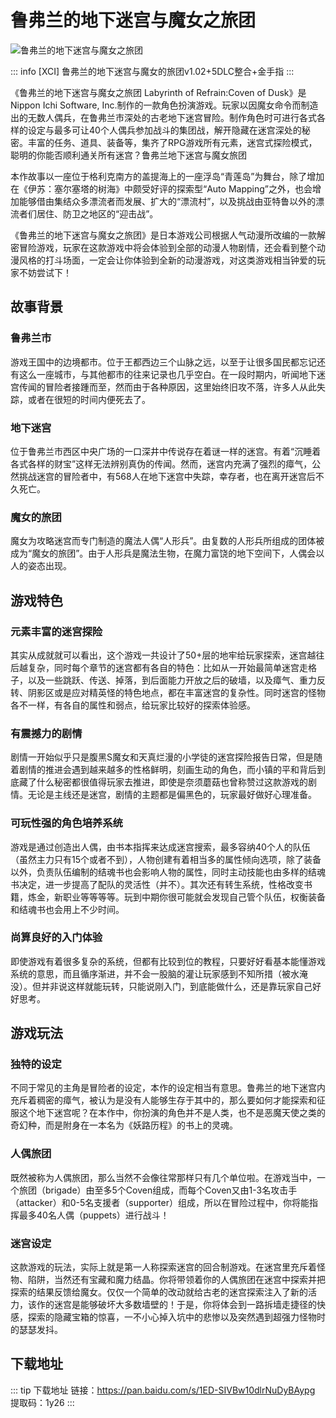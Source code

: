 # 鲁弗兰的地下迷宫与魔女之旅团

![鲁弗兰的地下迷宫与魔女之旅团](https://s21.ax1x.com/2025/04/04/pE6Uyf1.webp)


::: info
[XCI] 鲁弗兰的地下迷宫与魔女的旅团v1.02+5DLC整合+金手指
:::


《鲁弗兰的地下迷宫与魔女之旅团 Labyrinth of Refrain:Coven of Dusk》是Nippon Ichi Software, Inc.制作的一款角色扮演游戏。玩家以因魔女命令而制造出的无数人偶兵，在鲁弗兰市深处的古老地下迷宫冒险。制作角色时可进行各式各样的设定与最多可让40个人偶兵参加战斗的集团战，解开隐藏在迷宫深处的秘密。丰富的任务、道具、装备等，集齐了RPG游戏所有元素，迷宫式探险模式，聪明的你能否顺利通关所有迷宫？鲁弗兰地下迷宫与魔女旅团

本作故事以一座位于格利克南方的盖提海上的一座浮岛“青莲岛”为舞台，除了增加在《伊苏：塞尔塞塔的树海》中颇受好评的探索型“Auto Mapping”之外，也会增加能够借由集结众多漂流者而发展、扩大的“漂流村”，以及挑战由亚特鲁以外的漂流者们居住、防卫之地区的“迎击战”。

《鲁弗兰的地下迷宫与魔女之旅团》是日本游戏公司根据人气动漫所改编的一款解密冒险游戏，玩家在这款游戏中将会体验到全部的动漫人物剧情，还会看到整个动漫风格的打斗场面，一定会让你体验到全新的动漫游戏，对这类游戏相当钟爱的玩家不妨尝试下！

## 故事背景
### 鲁弗兰市

游戏王国中的边境都市。位于王都西边三个山脉之远，以至于让很多国民都忘记还有这么一座城市，与其他都市的往来记录也几乎空白。在一段时期内，听闻地下迷宫传闻的冒险者接踵而至，然而由于各种原因，这里始终旧攻不落，许多人从此失踪，或者在很短的时间内便死去了。

### 地下迷宫

位于鲁弗兰市西区中央广场的一口深井中传说存在着谜一样的迷宫。有着“沉睡着各式各样的财宝”这样无法辨别真伪的传闻。然而，迷宫内充满了强烈的瘴气，公然挑战迷宫的冒险者中，有568人在地下迷宫中失踪，幸存者，也在离开迷宫后不久死亡。

### 魔女的旅团

魔女为攻略迷宫而专门制造的魔法人偶“人形兵”。由复数的人形兵所组成的团体被成为“魔女的旅团”。由于人形兵是魔法生物，在魔力富饶的地下空间下，人偶会以人的姿态出现。

## 游戏特色
### 元素丰富的迷宫探险

其实从成就就可以看出，这个游戏一共设计了50+层的地牢给玩家探索，迷宫越往后越复杂，同时每个章节的迷宫都有各自的特色：比如从一开始最简单迷宫走格子，以及一些跳跃、传送、掉落，到后面能力开放之后的破墙，以及瘴气、重力反转、阴影区或是应对精英怪的特色地点，都在丰富迷宫的复杂性。同时迷宫的怪物各不一样，有各自的属性和弱点，给玩家比较好的探索体验感。

### 有震撼力的剧情

剧情一开始似乎只是腹黑S魔女和天真烂漫的小学徒的迷宫探险报告日常，但是随着剧情的推进会遇到越来越多的性格鲜明，刻画生动的角色，而小镇的平和背后到底藏了什么秘密都很值得玩家去推进，即使是奈须蘑菇也曾称赞过这款游戏的剧情。无论是主线还是迷宫，剧情的主题都是偏黑色的，玩家最好做好心理准备。

### 可玩性强的角色培养系统

游戏是通过创造出人偶，由书本指挥来达成迷宫搜索，最多容纳40个人的队伍（虽然主力只有15个或者不到），人物创建有着相当多的属性倾向选项，除了装备以外，负责队伍编制的结魂书也会影响人物的属性，同时主动技能也由多样的结魂书决定，进一步提高了配队的灵活性（并不）。其次还有转生系统，性格改变书籍，炼金，新职业等等等等。玩到中期你很可能就会发现自己管个队伍，权衡装备和结魂书也会用上不少时间。

### 尚算良好的入门体验

即使游戏有着很多复杂的系统，但都有比较到位的教程，只要好好看基本能懂游戏系统的意思，而且循序渐进，并不会一股脑的灌让玩家感到不知所措（被水淹没）。但并非说这样就能玩转，只能说刚入门，到底能做什么，还是靠玩家自己好好思考。

## 游戏玩法
### 独特的设定

不同于常见的主角是冒险者的设定，本作的设定相当有意思。鲁弗兰的地下迷宫内充斥着稠密的瘴气，被认为是没有人能够生存于其中的，那么要如何才能探索和征服这个地下迷宫呢？在本作中，你扮演的角色并不是人类，也不是恶魔天使之类的奇幻种，而是附身在一本名为《妖路历程》的书上的灵魂。

### 人偶旅团

既然被称为人偶旅团，那么当然不会像往常那样只有几个单位啦。在游戏当中，一个旅团（brigade）由至多5个Coven组成，而每个Coven又由1-3名攻击手（attacker）和0-5名支援者（supporter）组成，所以在冒险过程中，你将能指挥最多40名人偶（puppets）进行战斗！

### 迷宫设定

这款游戏的玩法，实际上就是第一人称探索迷宫的回合制游戏。在迷宫里充斥着怪物、陷阱，当然还有宝藏和魔力结晶。你将带领着你的人偶旅团在迷宫中探索并把探索的结果反馈给魔女。仅仅一个简单的改动就给古老的迷宫探索注入了新的活力，该作的迷宫是能够破坏大多数墙壁的！于是，你将体会到一路拆墙走捷径的快感，探索的隐藏宝箱的惊喜，一不小心掉入坑中的悲惨以及突然遇到超强力怪物时的瑟瑟发抖。

[//]: # (::: details 转载说明)

[//]: # (转载自： https://www.tekqart.com/thread-187197-1-1.html)

[//]: # (:::)

## 下载地址

::: tip
下载地址
链接：https://pan.baidu.com/s/1ED-SIVBw10dlrNuDyBAypg 提取码：1y26
:::